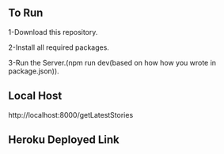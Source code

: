 ## To Run

1-Download this repository.

2-Install all required packages.

3-Run the Server.(npm run dev(based on how how you wrote in package.json)).

## Local Host 

http://localhost:8000/getLatestStories

## Heroku Deployed Link

